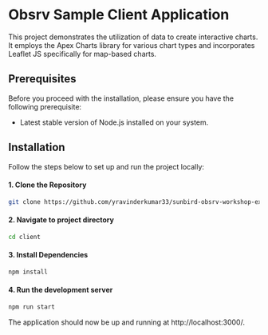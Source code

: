 # Obsrv Sample Client Application

This project demonstrates the utilization of data to create interactive charts. It employs the Apex Charts library for various chart types and incorporates Leaflet JS specifically for map-based charts.

## Prerequisites

Before you proceed with the installation, please ensure you have the following prerequisite:

- Latest stable version of Node.js installed on your system.

## Installation

Follow the steps below to set up and run the project locally:

#### 1. Clone the Repository

```bash
git clone https://github.com/yravinderkumar33/sunbird-obsrv-workshop-example-application
```

#### 2. Navigate to project directory

```bash
cd client 
```

#### 3. Install Dependencies

```bash
npm install
```

#### 4. Run the development server

```bash
npm run start
```

The application should now be up and running at http://localhost:3000/.
